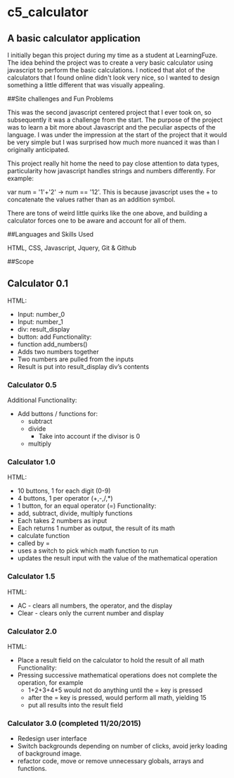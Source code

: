 # c5_calculator

## A basic calculator application

I initially began this project during my time as a student at LearningFuze. The idea behind the project was to create a very basic calculator using javascript to perform the basic calculations.
I noticed that alot of the calculators that I found online didn't look very nice, so I wanted to design something a little different that was visually appealing.


##Site challenges and Fun Problems

This was the second javascript centered project that I ever took on, so subsequently it was a challenge from the start. The purpose of the project was to learn a bit more about Javascript and
the peculiar aspects of the language. I was under the impression at the start of the project that it would be very simple but I was surprised how much more nuanced it was
than I originally anticipated.

This project really hit home the need to pay close attention to data types, particularity how javascript handles strings and numbers differently. For example:

var num = '1'+'2' -> num == '12'. This is because javascript uses the + to concatenate the values rather than as an addition symbol.

There are tons of weird little quirks like the one above, and building a calculator forces one to be aware and account for all of them.

##Languages and Skills Used

HTML, CSS, Javascript, Jquery, Git & Github



##Scope

## Calculator 0.1
HTML:
- Input: number_0
- Input: number_1
- div: result_display
- button: add
Functionality:
- function add_numbers()
- Adds two numbers together
- Two numbers are pulled from the inputs
- Result is put into result_display div’s contents

### Calculator 0.5
Additional Functionality:
- Add buttons / functions for:
   - subtract
   - divide
     - Take into account if the divisor is 0
   - multiply

### Calculator 1.0
HTML:
- 10 buttons, 1 for each digit (0-9)
- 4 buttons, 1 per operator (+,-,/,*)
- 1 button, for an equal operator (=)
Functionality:
- add, subtract, divide, multiply functions
- Each takes 2 numbers as input
- Each returns 1 number as output, the result of its math
- calculate function
- called by =
- uses a switch to pick which math function to run
- updates the result input with the value of the mathematical operation

### Calculator 1.5
HTML:
- AC - clears all numbers, the operator, and the display
- Clear - clears only the current number and display

### Calculator 2.0

HTML:
- Place a result field on the calculator to hold the result of all math
Functionality:
- Pressing successive mathematical operations does not complete the operation, for example
   - 1+2+3+4+5 would not do anything until the = key is pressed
   - after the = key is pressed, would perform all math, yielding 15
   - put all results into the result field

### Calculator 3.0 (completed 11/20/2015)

- Redesign user interface
- Switch backgrounds depending on number of clicks, avoid jerky loading of background image.
- refactor code, move or remove unnecessary globals, arrays and functions.


